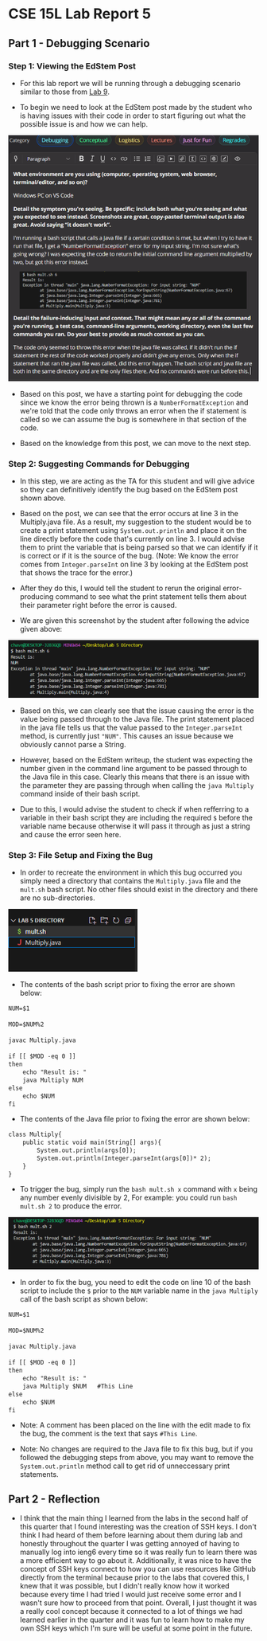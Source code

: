 # **CSE 15L Lab Report 5**

## **Part 1 - Debugging Scenario**

### **Step 1: Viewing the EdStem Post**

- For this lab report we will be running through a debugging scenario similar to those from [Lab 9](https://ucsd-cse15l-s23.github.io/week/week9/).

- To begin we need to look at the EdStem post made by the student who is having issues with their code in order to start figuring out what the possible issue is and how we can help.

![Image](edstemDebug.png)

- Based on this post, we have a starting point for debugging the code since we know the error being thrown is a `NumberFormatException` and we're told that the code only throws an error when the if statement is called so we can assume the bug is somewhere in that section of the code.

- Based on the knowledge from this post, we can move to the next step.

### **Step 2: Suggesting Commands for Debugging**

- In this step, we are acting as the TA for this student and will give advice so they can definitively identify the bug based on the EdStem post shown above.

- Based on the post, we can see that the error occurs at line 3 in the Multiply.java file. As a result, my suggestion to the student would be to create a print statement using `System.out.println` and place it on the line directly before the code that's currently on line 3. I would advise them to print the variable that is being parsed so that we can identify if it is correct or if it is the source of the bug. (Note: We know the error comes from `Integer.parseInt` on line 3 by looking at the EdStem post that shows the trace for the error.)

- After they do this, I would tell the student to rerun the original error-producing command to see what the print statement tells them about their parameter right before the error is caused. 

- We are given this screenshot by the student after following the advice given above:

![Image](debug.png)

- Based on this, we can clearly see that the issue causing the error is the value being passed through to the Java file. The print statement placed in the java file tells us that the value passed to the `Integer.parseInt` method, is currently just `"NUM"`. This causes an issue because we obviously cannot parse a String. 

- However, based on the EdStem writeup, the student was expecting the number given in the command line argument to be passed through to the Java file in this case. Clearly this means that there is an issue with the parameter they are passing through when calling the `java Multiply` command inside of their bash script. 

- Due to this, I would advise the student to check if when refferring to a variable in their bash script they are including the required `$` before the variable name because otherwise it will pass it through as just a string and cause the error seen here.

### **Step 3: File Setup and Fixing the Bug**

- In order to recreate the environment in which this bug occurred you simply need a directory that contains the `Multiply.java` file and the `mult.sh` bash script. No other files should exist in the directory and there are no sub-directories.

![Image](directory.png)

- The contents of the bash script prior to fixing the error are shown below:

~~~
NUM=$1

MOD=$NUM%2

javac Multiply.java

if [[ $MOD -eq 0 ]]
then
    echo "Result is: " 
    java Multiply NUM
else
    echo $NUM
fi
~~~

- The contents of the Java file prior to fixing the error are shown below:

~~~
class Multiply{
    public static void main(String[] args){
        System.out.println(args[0]);
        System.out.println(Integer.parseInt(args[0])* 2);
    }
}
~~~

- To trigger the bug, simply run the `bash mult.sh x` command with `x` being any number evenly divisible by 2, For example: you could run `bash mult.sh 2` to produce the error.

![Image](multError.png)

- In order to fix the bug, you need to edit the code on line 10 of the bash script to include the `$` prior to the `NUM` variable name in the `java Multiply` call of the bash script as shown below:

~~~
NUM=$1

MOD=$NUM%2

javac Multiply.java

if [[ $MOD -eq 0 ]]
then
    echo "Result is: " 
    java Multiply $NUM   #This Line
else
    echo $NUM
fi
~~~
- Note: A comment has been placed on the line with the edit made to fix the bug, the comment is the text that says `#This Line`.

- Note: No changes are required to the Java file to fix this bug, but if you followed the debugging steps from above, you may want to remove the `System.out.println` method call to get rid of unneccessary print statements.


## **Part 2 - Reflection**

- I think that the main thing I learned from the labs in the second half of this quarter that I found interesting was the creation of SSH keys. I don't think I had heard of them before learning about them during lab and honestly throughout the quarter I was getting annoyed of having to manually log into ieng6 every time so it was really fun to learn there was a more efficient way to go about it. Additionally, it was nice to have the concept of SSH keys connect to how you can use resources like GitHub directly from the terminal because prior to the labs that covered this, I knew that it was possible, but I didn't really know how it worked because every time I had tried I would just receive some error and I wasn't sure how to proceed from that point. Overall, I just thought it was a really cool concept because it connected to a lot of things we had learned earlier in the quarter and it was fun to learn how to make my own SSH keys which I'm sure will be useful at some point in the future.





